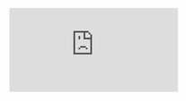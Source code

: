 ![](https://github.com/sriva-e/LXMERT-AdvTrain-VQA/blob/main/Visual_Question_Answering_with_LSTM.pdf )
